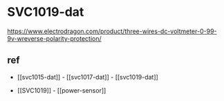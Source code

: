 
# SVC1019-dat 


https://www.electrodragon.com/product/three-wires-dc-voltmeter-0-99-9v-wreverse-polarity-protection/




## ref 

- [[svc1015-dat]] - [[svc1017-dat]] - [[svc1019-dat]]


- [[SVC1019]] - [[power-sensor]]